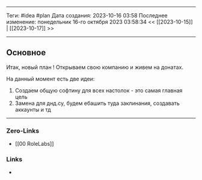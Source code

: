 ___
Теги: #idea #plan 
Дата создания: 2023-10-16 03:58 
Последнее изменение: понедельник 16-го октября 2023 03:58:34
<< [[2023-10-15]] | [[2023-10-17]] >> 
___
## Основное

Итак, новый план ! Открываем свою компанию и живем на донатах.

На данный момент есть две идеи:
1. Создаем общую софтину для всех настолок - это самая главная цель
2. Замена для днд.су, будем ебашить туда заклинания, создавать аккаунты и тд

___
### Zero-Links
- [[00 RoleLabs]]

### Links
- 
